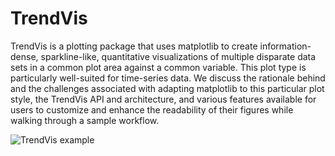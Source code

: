 # TrendVis

TrendVis is a plotting package that uses matplotlib to create information-dense, sparkline-like, quantitative visualizations of multiple disparate data sets in a common plot area against a common variable.  This plot type is particularly well-suited for time-series data.  We discuss the rationale behind and the challenges associated with adapting matplotlib to this particular plot style, the TrendVis API and architecture, and various features available for users to customize and enhance the readability of their figures while walking through a sample workflow.

![TrendVis example](https://raw.githubusercontent.com/mscross/scipy_proceedings/trendvis/papers/mellissa_cross_t/barredplot.png)
